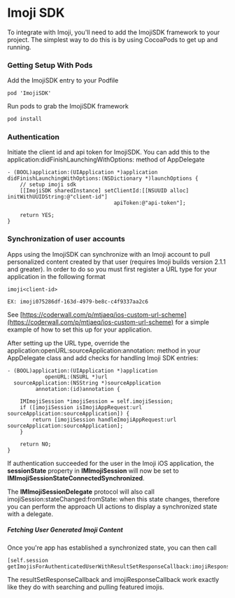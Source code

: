 # Imoji SDK

To integrate with Imoji, you'll need to add the ImojiSDK framework to your project. The simplest way to do this is by using CocoaPods to get up and running.


### Getting Setup With Pods

Add the ImojiSDK entry to your Podfile

```
pod 'ImojiSDK'
```

Run pods to grab the ImojiSDK framework

```bash
pod install
```

### Authentication

Initiate the client id and api token for ImojiSDK. You can add this to the application:didFinishLaunchingWithOptions: method of AppDelegate

```
- (BOOL)application:(UIApplication *)application didFinishLaunchingWithOptions:(NSDictionary *)launchOptions {
    // setup imoji sdk
    [[ImojiSDK sharedInstance] setClientId:[[NSUUID alloc] initWithUUIDString:@"client-id"]
                                  apiToken:@"api-token"];

    return YES;
}
```

### Synchronization of user accounts

Apps using the ImojiSDK can synchronize with an Imoji account to pull personalized content created by that user (requires Imoji builds version 2.1.1 and greater). In order to do so you must first register a URL type for your application in the following format

```
imoji<client-id>

EX: imoji075286df-163d-4979-be8c-c4f9337aa2c6
```

See [https://coderwall.com/p/mtjaeq/ios-custom-url-scheme](https://coderwall.com/p/mtjaeq/ios-custom-url-scheme) for a simple example of how to set this up for your application.

After setting up the URL type, override the application:openURL:sourceApplication:annotation: method in your AppDelegate class and add checks for handling Imoji SDK entries:

```
- (BOOL)application:(UIApplication *)application
            openURL:(NSURL *)url
  sourceApplication:(NSString *)sourceApplication
         annotation:(id)annotation {
    
    IMImojiSession *imojiSession = self.imojiSession;
    if ([imojiSession isImojiAppRequest:url sourceApplication:sourceApplication]) {
        return [imojiSession handleImojiAppRequest:url sourceApplication:sourceApplication];
    }

    return NO;
}
```

If authentication succeeded for the user in the Imoji iOS application, the **sessionState** property in **IMImojiSession** will now be set to **IMImojiSessionStateConnectedSynchronized**. 

The **IMImojiSessionDelegate** protocol will also call imojiSession:stateChanged:fromState: when this state changes, therefore you can perform the approach UI actions to display a synchronized state with a delegate.

##### Fetching User Generated Imoji Content

Once you're app has established a synchronized state, you can then call

```
[self.session getImojisForAuthenticatedUserWithResultSetResponseCallback:imojiResponseCallback:]
```

The resultSetResponseCallback and imojiResponseCallback work exactly like they do with searching and pulling featured imojis.

